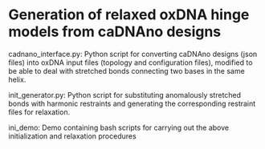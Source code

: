 # Generation of relaxed oxDNA hinge models from caDNAno designs

cadnano_interface.py: Python script for converting caDNAno designs (json files) into oxDNA input files (topology and configuration files), modified to be able to deal with stretched bonds connecting two bases in the same helix.

init_generator.py: Python script for substituting anomalously stretched bonds with harmonic restraints and generating the corresponding restraint files for relaxation.

ini_demo: Demo containing bash scripts for carrying out the above initialization and relaxation procedures
